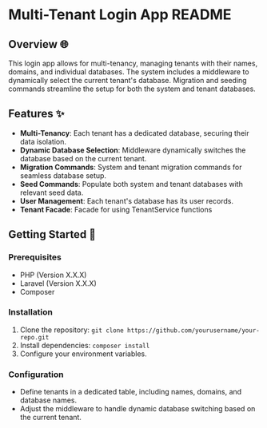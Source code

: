 # Multi-Tenant Login App README

## Overview 🌐
This login app allows for multi-tenancy, managing tenants with their names, domains, and individual databases. The system includes a middleware to dynamically select the current tenant's database. Migration and seeding commands streamline the setup for both the system and tenant databases.

## Features ✨

- **Multi-Tenancy**: Each tenant has a dedicated database, securing their data isolation.
- **Dynamic Database Selection**: Middleware dynamically switches the database based on the current tenant.
- **Migration Commands**: System and tenant migration commands for seamless database setup.
- **Seed Commands**: Populate both system and tenant databases with relevant seed data.
- **User Management**: Each tenant's database has its user records.
- **Tenant Facade**: Facade for using TenantService functions

## Getting Started 🚀

### Prerequisites
- PHP (Version X.X.X)
- Laravel (Version X.X.X)
- Composer

### Installation
1. Clone the repository: `git clone https://github.com/yourusername/your-repo.git`
2. Install dependencies: `composer install`
3. Configure your environment variables.

### Configuration
- Define tenants in a dedicated table, including names, domains, and database names.
- Adjust the middleware to handle dynamic database switching based on the current tenant.



